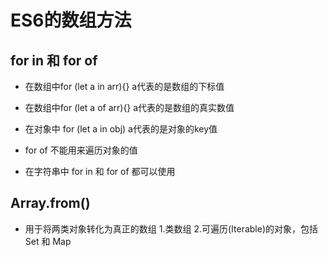 <!--
 * @Author: x09898 coder_xujie@163.com
 * @Date: 2022-05-09 20:54:21
 * @LastEditors: x09898 coder_xujie@163.com
 * @FilePath: \HTML-CSS-Javascript-\JAVAScript+ES6\ES6\数组方法.md
 * @Description: 
-->
# ES6的数组方法

## for in 和 for of

* 在数组中for (let a in arr){}  a代表的是数组的下标值
* 在数组中for (let a of arr){}  a代表的是数组的真实数值

* 在对象中 for (let a in obj)  a代表的是对象的key值
* for of 不能用来遍历对象的值

* 在字符串中 for in 和 for of 都可以使用

## Array.from()

* 用于将两类对象转化为真正的数组 1.类数组 2.可遍历(Iterable)的对象，包括 Set 和 Map
